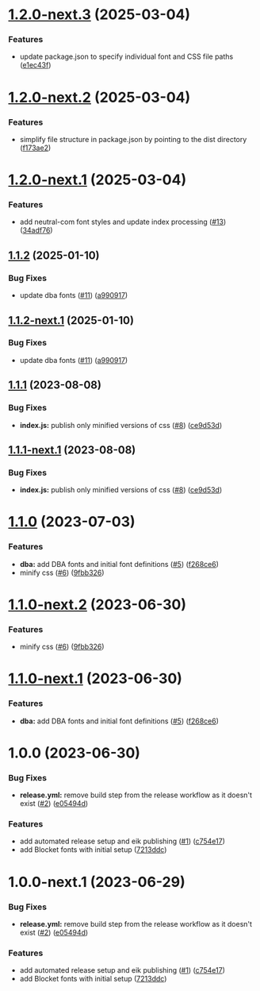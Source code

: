 # [1.2.0-next.3](https://github.com/warp-ds/fonts/compare/v1.2.0-next.2...v1.2.0-next.3) (2025-03-04)


### Features

* update package.json to specify individual font and CSS file paths ([e1ec43f](https://github.com/warp-ds/fonts/commit/e1ec43f93a51837372889509e293c9636935df77))

# [1.2.0-next.2](https://github.com/warp-ds/fonts/compare/v1.2.0-next.1...v1.2.0-next.2) (2025-03-04)


### Features

* simplify file structure in package.json by pointing to the dist directory ([f173ae2](https://github.com/warp-ds/fonts/commit/f173ae2f43a8d83f277ad3d3fb8c42b2a013de7c))

# [1.2.0-next.1](https://github.com/warp-ds/fonts/compare/v1.1.2...v1.2.0-next.1) (2025-03-04)


### Features

* add neutral-com font styles and update index processing ([#13](https://github.com/warp-ds/fonts/issues/13)) ([34adf76](https://github.com/warp-ds/fonts/commit/34adf764fc247c858dedb6f64445ae1548ad42a8))

## [1.1.2](https://github.com/warp-ds/fonts/compare/v1.1.1...v1.1.2) (2025-01-10)


### Bug Fixes

* update dba fonts ([#11](https://github.com/warp-ds/fonts/issues/11)) ([a990917](https://github.com/warp-ds/fonts/commit/a990917164d0a2c061e692a3a4ec41d4aa56544d))

## [1.1.2-next.1](https://github.com/warp-ds/fonts/compare/v1.1.1...v1.1.2-next.1) (2025-01-10)


### Bug Fixes

* update dba fonts ([#11](https://github.com/warp-ds/fonts/issues/11)) ([a990917](https://github.com/warp-ds/fonts/commit/a990917164d0a2c061e692a3a4ec41d4aa56544d))

## [1.1.1](https://github.com/warp-ds/fonts/compare/v1.1.0...v1.1.1) (2023-08-08)


### Bug Fixes

* **index.js:** publish only minified versions of css ([#8](https://github.com/warp-ds/fonts/issues/8)) ([ce9d53d](https://github.com/warp-ds/fonts/commit/ce9d53dd589dde395a16aaddf4e14f7317c78534))

## [1.1.1-next.1](https://github.com/warp-ds/fonts/compare/v1.1.0...v1.1.1-next.1) (2023-08-08)


### Bug Fixes

* **index.js:** publish only minified versions of css ([#8](https://github.com/warp-ds/fonts/issues/8)) ([ce9d53d](https://github.com/warp-ds/fonts/commit/ce9d53dd589dde395a16aaddf4e14f7317c78534))

# [1.1.0](https://github.com/warp-ds/fonts/compare/v1.0.0...v1.1.0) (2023-07-03)


### Features

* **dba:** add DBA fonts and initial font definitions ([#5](https://github.com/warp-ds/fonts/issues/5)) ([f268ce6](https://github.com/warp-ds/fonts/commit/f268ce61b50732565ba562e401bcdbe22307c8e4))
* minify css ([#6](https://github.com/warp-ds/fonts/issues/6)) ([9fbb326](https://github.com/warp-ds/fonts/commit/9fbb3262f93457445596ae02a4d5c6b4edf3c3cc))

# [1.1.0-next.2](https://github.com/warp-ds/fonts/compare/v1.1.0-next.1...v1.1.0-next.2) (2023-06-30)


### Features

* minify css ([#6](https://github.com/warp-ds/fonts/issues/6)) ([9fbb326](https://github.com/warp-ds/fonts/commit/9fbb3262f93457445596ae02a4d5c6b4edf3c3cc))

# [1.1.0-next.1](https://github.com/warp-ds/fonts/compare/v1.0.0...v1.1.0-next.1) (2023-06-30)


### Features

* **dba:** add DBA fonts and initial font definitions ([#5](https://github.com/warp-ds/fonts/issues/5)) ([f268ce6](https://github.com/warp-ds/fonts/commit/f268ce61b50732565ba562e401bcdbe22307c8e4))

# 1.0.0 (2023-06-30)


### Bug Fixes

* **release.yml:** remove build step from the release workflow as it doesn't exist ([#2](https://github.com/warp-ds/fonts/issues/2)) ([e05494d](https://github.com/warp-ds/fonts/commit/e05494d73d616e4ded70c4097964db0f1508905a))


### Features

* add automated release setup and eik publishing ([#1](https://github.com/warp-ds/fonts/issues/1)) ([c754e17](https://github.com/warp-ds/fonts/commit/c754e177c17707b5d7306a73febbe634190590f9))
* add Blocket fonts with initial setup ([7213ddc](https://github.com/warp-ds/fonts/commit/7213ddc49be6182e3ca2ebe4e0db399bf5e5b811))

# 1.0.0-next.1 (2023-06-29)


### Bug Fixes

* **release.yml:** remove build step from the release workflow as it doesn't exist ([#2](https://github.com/warp-ds/fonts/issues/2)) ([e05494d](https://github.com/warp-ds/fonts/commit/e05494d73d616e4ded70c4097964db0f1508905a))


### Features

* add automated release setup and eik publishing ([#1](https://github.com/warp-ds/fonts/issues/1)) ([c754e17](https://github.com/warp-ds/fonts/commit/c754e177c17707b5d7306a73febbe634190590f9))
* add Blocket fonts with initial setup ([7213ddc](https://github.com/warp-ds/fonts/commit/7213ddc49be6182e3ca2ebe4e0db399bf5e5b811))

